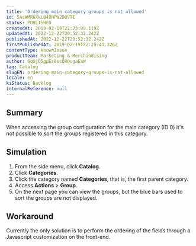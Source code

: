 ```yaml
---
title: 'Ordering main category groups is not allowed'
id: 5AsWMR6XkLQ4OHPW2DQVTI
status: PUBLISHED
createdAt: 2019-02-19T22:23:09.119Z
updatedAt: 2022-12-22T20:52:32.242Z
publishedAt: 2022-12-22T20:52:32.242Z
firstPublishedAt: 2019-02-19T22:29:41.326Z
contentType: knownIssue
productTeam: Marketing & Merchandising
author: 6qOjO5gpEs8scQ8OugaEaW
tag: Catalog
slugEN: ordering-main-category-groups-is-not-allowed
locale: en
kiStatus: Backlog
internalReference: null
---
```


## Summary

When accessing the group configuration for the main category (ID 0) it's not possible to sort the groups registered in this category.

## Simulation

1. From the side menu, click **Catalog**.
2. Click **Categories**.
3. Click the category named **Categories**, that is, the first parent category.
4. Access **Actions** > **Group**.
5. On the next page you can view the groups, but the blue bars used to sort the groups are not displayed.

## Workaround

Currently the only solution is to perform the ordering of the fields through a Javascript customization on the front-end.


